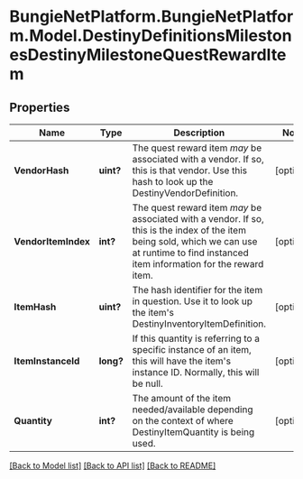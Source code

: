 # BungieNetPlatform.BungieNetPlatform.Model.DestinyDefinitionsMilestonesDestinyMilestoneQuestRewardItem
## Properties

Name | Type | Description | Notes
------------ | ------------- | ------------- | -------------
**VendorHash** | **uint?** | The quest reward item *may* be associated with a vendor. If so, this is that vendor. Use this hash to look up the DestinyVendorDefinition. | [optional] 
**VendorItemIndex** | **int?** | The quest reward item *may* be associated with a vendor. If so, this is the index of the item being sold, which we can use at runtime to find instanced item information for the reward item. | [optional] 
**ItemHash** | **uint?** | The hash identifier for the item in question. Use it to look up the item&#39;s DestinyInventoryItemDefinition. | [optional] 
**ItemInstanceId** | **long?** | If this quantity is referring to a specific instance of an item, this will have the item&#39;s instance ID. Normally, this will be null. | [optional] 
**Quantity** | **int?** | The amount of the item needed/available depending on the context of where DestinyItemQuantity is being used. | [optional] 

[[Back to Model list]](../README.md#documentation-for-models) [[Back to API list]](../README.md#documentation-for-api-endpoints) [[Back to README]](../README.md)

